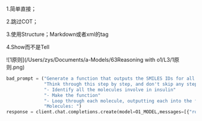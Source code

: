 1.简单直接；

2.跳过COT；

3.使用Structure；Markdown或者xml的tag

4.Show而不是Tell

![1原则](/Users/zys/Documents/a-Models/63Reasoning with o1/L3/1原则.png)

```python
bad_prompt = ("Generate a function that outputs the SMILES IDs for all the molecules involved in insulin."
              "Think through this step by step, and don't skip any steps:"
              "- Identify all the molecules involve in insulin"
              "- Make the function"
              "- Loop through each molecule, outputting each into the function and returning a SMILES ID"
              "Molecules: ")
response = client.chat.completions.create(model=O1_MODEL,messages=[{"role":"user","content": bad_prompt}])
```

